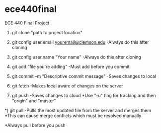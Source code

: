 # ece440final
ECE 440 Final Project


1) git clone "path to project location"

2) git config user.email youremail@clemson.edu
      -Always do this after cloning 
      
3) git config user.name "Your name" 
      -Always do this after cloning 
      
4) git add "file you're adding" 
      -Must add before you commit 
      
5) git commit –m "Descriptive commit message"
      -Saves changes to local
      
6) git fetch
      -Makes local aware of changes on the server
      
7) git push
      -Saves changes to cloud *Use "-u" flag for tracking and then "origin" and "master"
      
*) git pull
      -Pulls the most updated file from the server and merges them *This can cause merge conflicts which must be resolved manually 
      
*Always pull before you push
